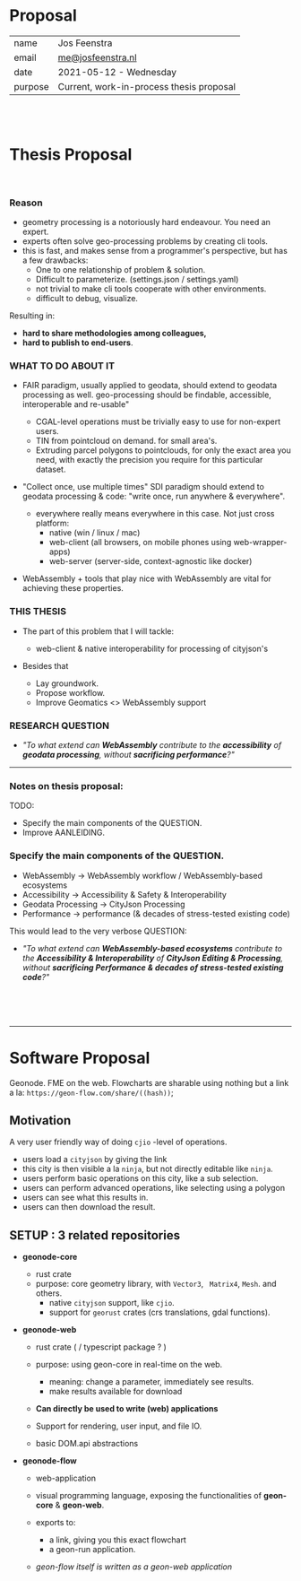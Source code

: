 # Proposal

|||
|---|---|
| name | Jos Feenstra |
| email | me@josfeenstra.nl |
| date | 2021-05-12 - Wednesday |
| purpose | Current, work-in-process thesis proposal

<br><br>


# Thesis Proposal

<br/>

### Reason
- geometry processing is a notoriously hard endeavour. You need an expert.
- experts often solve geo-processing problems by creating cli tools.
- this is fast, and makes sense from a programmer's perspective, but has a few drawbacks:
  - One to one relationship of problem & solution.
  - Difficult to parameterize. (settings.json / settings.yaml)
  - not trivial to make cli tools cooperate with other environments.
  - difficult to debug, visualize.

Resulting in:
- **hard to share methodologies among colleagues,** 
- **hard to publish to end-users**.

### WHAT TO DO ABOUT IT
- FAIR paradigm, usually applied to geodata, should extend to geodata processing as well. 
   geo-processing should be findable, accessible, interoperable and re-usable"
   - CGAL-level operations must be trivially easy to use for non-expert users. 
   - TIN from pointcloud on demand. for small area's.
   - Extruding parcel polygons to pointclouds, for only the exact area you need, with exactly the precision you require for this particular dataset.


- "Collect once, use multiple times" SDI paradigm should extend to geodata processing & code: "write once, run anywhere & everywhere".
   - everywhere really means everywhere in this case. Not just cross platform: 
     - native (win / linux / mac)
     - web-client (all browsers, on mobile phones using web-wrapper-apps)
     - web-server (server-side, context-agnostic like docker)


- WebAssembly + tools that play nice with WebAssembly are vital for achieving these properties. 

### THIS THESIS

- The part of this problem that I will tackle: 
  - web-client & native interoperability for processing of cityjson's

- Besides that
  - Lay groundwork. 
  - Propose workflow.
  - Improve Geomatics <> WebAssembly support



### RESEARCH QUESTION

- _"To what extend can **WebAssembly** contribute to the **accessibility** of **geodata processing**, without **sacrificing performance**?"_

------

### Notes on thesis proposal:

TODO: 
- Specify the main components of the QUESTION.
- Improve AANLEIDING.

### Specify the main components of the QUESTION.

- WebAssembly -> WebAssembly workflow / WebAssembly-based ecosystems
- Accessibility -> Accessibility & Safety & Interoperability
- Geodata Processing -> CityJson Processing
- Performance -> performance (& decades of stress-tested existing code)


This would lead to the very verbose QUESTION: 

- _"To what extend can **WebAssembly-based ecosystems** contribute to the **Accessibility & Interoperability** of **CityJson Editing & Processing**, without **sacrificing Performance & decades of stress-tested existing code**?"_

<br/><br/><br/>

--------

# Software Proposal 
Geonode. FME on the web. 
Flowcharts are sharable using nothing but a link a la: `https://geon-flow.com/share/((hash))`;


## Motivation 
A very user friendly way of doing `cjio` -level of operations.
- users load a `cityjson` by giving the link
- this city is then visible a la `ninja`, but not directly editable like `ninja`.
- users perform basic operations on this city, like a sub selection.
- users can perform advanced operations, like selecting using a polygon
- users can see what this results in. 
- users can then download the result. 


## SETUP : 3 related repositories

  - **geonode-core**
    - rust crate
    - purpose: core geometry library, with `Vector3`, ` Matrix4`, `Mesh`. and others.
      - native `cityjson` support, like `cjio`.
      - support for `georust` crates (crs translations, gdal functions).


  - **geonode-web**
    - rust crate ( / typescript package ? )
    - purpose: using geon-core in real-time on the web. 
      - meaning: change a parameter, immediately see results.
      - make results available for download

    - **Can directly be used to write (web) applications**
    - Support for rendering, user input, and file IO.
    - basic DOM.api abstractions
    

  - **geonode-flow**
    - web-application
    - visual programming language, exposing the functionalities of **geon-core** & **geon-web**.

    - exports to:
      - a link, giving you this exact flowchart
      - a geon-run application. 

    - *geon-flow itself is written as a geon-web application*



<br/><br/><br/>

